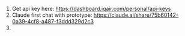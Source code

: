 1. Get api key here: https://dashboard.iqair.com/personal/api-keys
2. Claude first chat with prototype: https://claude.ai/share/75b60142-0a39-4cf8-a487-f3ddd329d2c3
3. 